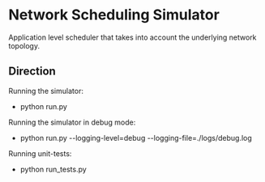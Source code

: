 Network Scheduling Simulator
============================

Application level scheduler that takes into account the
underlying network topology.

## Direction

Running the simulator:
+ python run.py

Running the simulator in debug mode:
+ python run.py --logging-level=debug --logging-file=./logs/debug.log

Running unit-tests:
+ python run_tests.py
